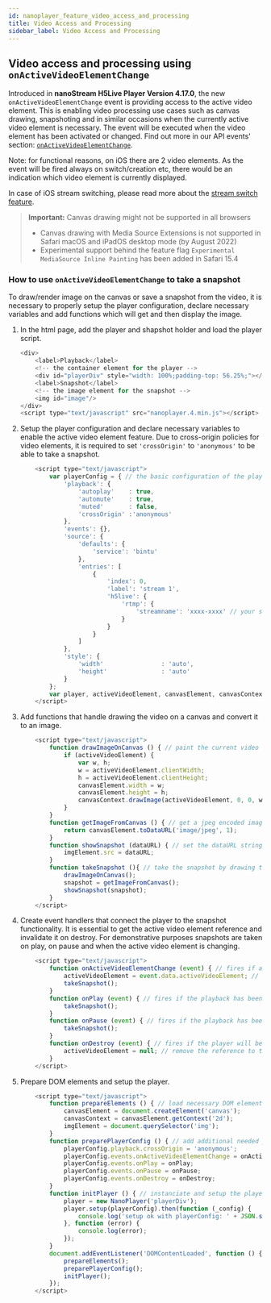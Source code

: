 ```yaml
---
id: nanoplayer_feature_video_access_and_processing
title: Video Access and Processing
sidebar_label: Video Access and Processing
---
```


## Video access and processing using `onActiveVideoElementChange`

Introduced in **nanoStream H5Live Player Version 4.17.0**, the new `onActiveVideoElementChange` event is providing access to the active video element. This is enabling video processing use cases such as canvas drawing, snapshoting and in similar occasions when the currently active video element is necessary. The event will be executed when the video element has been activated or changed. Find out more in our API events' section: [`onActiveVideoElementChange`](https://docs.nanocosmos.de/docs/nanoplayer/nanoplayer_api#onactivevideoelementchange).

Note: for functional reasons, on iOS there are 2 video elements. As the event will be fired always on switch/creation etc, there would be an indication which video element is currently displayed.

In case of iOS stream switching, please read more about the [stream switch feature](https://docs.nanocosmos.de/docs/nanoplayer/nanoplayer_feature_stream_switching/).

> **Important:**
> Canvas drawing might not be supported in all browsers
>   * Canvas drawing with Media Source Extensions is not supported in Safari macOS and iPadOS desktop mode (by August 2022)
>   * Experimental support behind the feature flag `Experimental MediaSource Inline Painting` has been added in Safari 15.4

### How to use `onActiveVideoElementChange` to take a snapshot

To draw/render image on the canvas or save a snapshot from the video, it is necessary to properly setup the player configuration, declare necessary variables and add functions which will get and then display the image.

1. In the html page, add the player and shapshot holder and load the player script.

    ```javascript
    <div>
        <label>Playback</label>
        <!-- the container element for the player -->
        <div id="playerDiv" style="width: 100%;padding-top: 56.25%;"></div>
        <label>Snapshot</label>
        <!-- the image element for the snapshot -->
        <img id="image"/>
    </div>
    <script type="text/javascript" src="nanoplayer.4.min.js"></script>
    ```

2. Setup the player configuration and declare necessary variables to enable the active video element feature. Due to cross-origin policies for video elements, it is required to set `'crossOrigin'` to `'anonymous'` to be able to take a snapshot.

    ```javascript
        <script type="text/javascript">
            var playerConfig = { // the basic configuration of the player
                'playback': {
                    'autoplay'    : true,
                    'automute'    : true,
                    'muted'       : false,
                    'crossOrigin' :'anonymous'
                },
                'events': {},
                'source': {
                    'defaults': {
                        'service': 'bintu'
                    },
                    'entries': [
                        {
                            'index': 0,
                            'label': 'stream 1',
                            'h5live': {
                                'rtmp': {
                                    'streamname': 'xxxx-xxxx' // your streamname
                                }
                            }
                        }
                    ]
                },
                'style': {
                    'width'                : 'auto',
                    'height'               : 'auto'
                }
            };
            var player, activeVideoElement, canvasElement, canvasContext, imgElement, snapshot; // defining the necessary variables
        </script>
    ```

3. Add functions that handle drawing the video on a canvas and convert it to an image.

    ```javascript
        <script type="text/javascript">
            function drawImageOnCanvas () { // paint the current video frame on a canvas
                if (activeVideoElement) {
                    var w, h;
                    w = activeVideoElement.clientWidth;
                    h = activeVideoElement.clientHeight;
                    canvasElement.width = w;
                    canvasElement.height = h;
                    canvasContext.drawImage(activeVideoElement, 0, 0, w, h);
                }
            }
            function getImageFromCanvas () { // get a jpeg encoded image as dataURL string from the canvas
                return canvasElement.toDataURL('image/jpeg', 1);
            }
            function showSnapshot (dataURL) { // set the dataURL string as image source
                imgElement.src = dataURL;
            }
            function takeSnapshot (){ // take the snapshot by drawing the video on a canvas, getting the image and display it in a img element
                drawImageOnCanvas();
                snapshot = getImageFromCanvas();
                showSnapshot(snapshot);
            }
        </script>
    
    ```

4. Create event handlers that connect the player to the snapshot functionality. It is essential to get the active video element reference and invalidate it on destroy. For demonstrative purposes snapshots are taken on play, on pause and when the active video element is changing.

    ```javascript
        <script type="text/javascript">
            function onActiveVideoElementChange (event) { // fires if a video element for playback will be activated or changed
                activeVideoElement = event.data.activeVideoElement; // store a reference to the active video element to be able to access it
                takeSnapshot();
            }
            function onPlay (event) { // fires if the playback has been started
                takeSnapshot();
            }
            function onPause (event) { // fires if the playback has been stopped
                takeSnapshot();
            }
            function onDestroy (event) { // fires if the player will be destroyed
                activeVideoElement = null; // remove the reference to the element, the element should not be accessed after destroy
            }
        </script>
    ```

5. Prepare DOM elements and setup the player.

    ```javascript
        <script type="text/javascript">
            function prepareElements () { // load necessary DOM elements into variables
                canvasElement = document.createElement('canvas');
                canvasContext = canvasElement.getContext('2d');
                imgElement = document.querySelector('img');
            }
            function preparePlayerConfig () { // add additional needed parameters to the player configuration
                playerConfig.playback.crossOrigin = 'anonymous';
                playerConfig.events.onActiveVideoElementChange = onActiveVideoElementChange;
                playerConfig.events.onPlay = onPlay;
                playerConfig.events.onPause = onPause;
                playerConfig.events.onDestroy = onDestroy;
            }
            function initPlayer () { // instanciate and setup the player
                player = new NanoPlayer('playerDiv');
                player.setup(playerConfig).then(function (_config) {
                    console.log('setup ok with playerConfig: ' + JSON.stringify(_config));
                }, function (error) {
                    console.log(error);
                });
            }
            document.addEventListener('DOMContentLoaded', function () {
                prepareElements();
                preparePlayerConfig();
                initPlayer();
            });
        </script>
    ```
